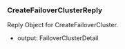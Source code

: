 ### CreateFailoverClusterReply
Reply Object for CreateFailoverCluster.

- output: FailoverClusterDetail
